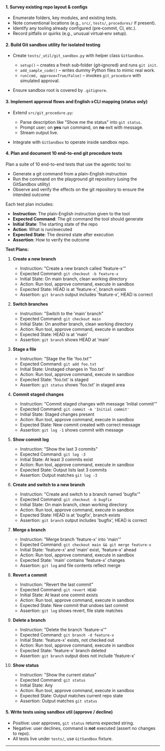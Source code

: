 #### 1. Survey existing repo layout & configs

* Enumerate folders, key modules, and existing tests.
* Note conventional locations (e.g., `src/`, `tests/`, `procedures/` if present).
* Identify any tooling already configured (pre‑commit, CI, etc.).
* Record pitfalls or quirks (e.g., unusual virtual‑env setup).

#### 2. Build Git sandbox utility for isolated testing

* Create `tests/_util/git_sandbox.py` with helper class `GitSandbox`.

  * `setup()` – creates a fresh sub‑folder (git‑ignored) and runs `git init`.
  * `add_sample_code()` – writes dummy Python files to mimic real work.
  * `run(cmd, approve=True/False)` – invokes `git_procedure` with simulated approval.
* Ensure sandbox root is covered by `.gitignore`.

#### 3. Implement approval flows and English→CLI mapping (status only)

* Extend `src/git_procedure.py`:

  * Parse description like "Show me the status" into `git status`.
  * Prompt user; on **yes** run command, on **no** exit with message.
  * Stream output live.
* Integrate with `GitSandbox` to operate inside sandbox repo.

#### 4. Plan and document 10 end-to-end git procedure tests

Plan a suite of 10 end-to-end tests that use the agentic tool to:
- Generate a git command from a plain-English instruction
- Run the command on the playground git repository (using the GitSandbox utility)
- Observe and verify the effects on the git repository to ensure the intended outcome

Each test plan includes:
- **Instruction**: The plain-English instruction given to the tool
- **Expected Command**: The git command the tool should generate
- **Initial State**: The starting state of the repo
- **Action**: What is run/executed
- **Expected State**: The desired state after execution
- **Assertion**: How to verify the outcome

**Test Plans:**

1. **Create a new branch**
   - Instruction: "Create a new branch called 'feature-x'"
   - Expected Command: `git checkout -b feature-x`
   - Initial State: On main branch, clean working directory
   - Action: Run tool, approve command, execute in sandbox
   - Expected State: HEAD is at 'feature-x', branch exists
   - Assertion: `git branch` output includes 'feature-x', HEAD is correct

2. **Switch branches**
   - Instruction: "Switch to the 'main' branch"
   - Expected Command: `git checkout main`
   - Initial State: On another branch, clean working directory
   - Action: Run tool, approve command, execute in sandbox
   - Expected State: HEAD is at 'main'
   - Assertion: `git branch` shows HEAD at 'main'

3. **Stage a file**
   - Instruction: "Stage the file 'foo.txt'"
   - Expected Command: `git add foo.txt`
   - Initial State: Unstaged changes in 'foo.txt'
   - Action: Run tool, approve command, execute in sandbox
   - Expected State: 'foo.txt' is staged
   - Assertion: `git status` shows 'foo.txt' in staged area

4. **Commit staged changes**
   - Instruction: "Commit staged changes with message 'Initial commit'"
   - Expected Command: `git commit -m 'Initial commit'`
   - Initial State: Staged changes present
   - Action: Run tool, approve command, execute in sandbox
   - Expected State: New commit created with correct message
   - Assertion: `git log -1` shows commit with message

5. **Show commit log**
   - Instruction: "Show the last 3 commits"
   - Expected Command: `git log -3`
   - Initial State: At least 3 commits exist
   - Action: Run tool, approve command, execute in sandbox
   - Expected State: Output lists last 3 commits
   - Assertion: Output matches `git log -3`

6. **Create and switch to a new branch**
   - Instruction: "Create and switch to a branch named 'bugfix'"
   - Expected Command: `git checkout -b bugfix`
   - Initial State: On main branch, clean working directory
   - Action: Run tool, approve command, execute in sandbox
   - Expected State: HEAD is at 'bugfix', branch exists
   - Assertion: `git branch` output includes 'bugfix', HEAD is correct

7. **Merge a branch**
   - Instruction: "Merge branch 'feature-x' into 'main'"
   - Expected Command: `git checkout main && git merge feature-x`
   - Initial State: 'feature-x' and 'main' exist, 'feature-x' ahead
   - Action: Run tool, approve command, execute in sandbox
   - Expected State: 'main' contains 'feature-x' changes
   - Assertion: `git log` and file contents reflect merge

8. **Revert a commit**
   - Instruction: "Revert the last commit"
   - Expected Command: `git revert HEAD`
   - Initial State: At least one commit exists
   - Action: Run tool, approve command, execute in sandbox
   - Expected State: New commit that undoes last commit
   - Assertion: `git log` shows revert, file state matches

9. **Delete a branch**
   - Instruction: "Delete the branch 'feature-x'"
   - Expected Command: `git branch -d feature-x`
   - Initial State: 'feature-x' exists, not checked out
   - Action: Run tool, approve command, execute in sandbox
   - Expected State: 'feature-x' branch deleted
   - Assertion: `git branch` output does not include 'feature-x'

10. **Show status**
    - Instruction: "Show the current status"
    - Expected Command: `git status`
    - Initial State: Any
    - Action: Run tool, approve command, execute in sandbox
    - Expected State: Output matches current repo state
    - Assertion: Output matches `git status`

#### 5. Write tests using sandbox util (approve / decline)

* Positive: user approves, `git status` returns expected string.
* Negative: user declines, command is **not** executed (assert no changes to repo).
* All tests live under `tests/`, use `GitSandbox` fixture.

---
